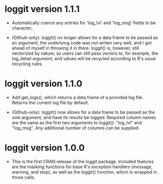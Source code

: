 # loggit version 1.1.1

- Automatically coerce any entries for 'log_lvl' and 'log_msg' fields to be character,.

- (Github-only): loggit() no longer allows for a data frame to be passed as an argument; the underlying code was not writen very well, and I got ahead of myself in throwing it in there. loggit() is, however, still vectorized by nature, so users can still pass vectors to, for example, the log_detail argument, and values will be recycled according to R's usual recycling rules.

# loggit version 1.1.0

- Add get_logs(), which returns a data frame of a provided log file. Returns the current log file by default.

- (Github-only): loggit() now allows for a data frame to be passed as the sole argument, and have
its results be logged. Required column names are the same as the first two
arguments to loggit(): "log_lvl" and "log_msg". Any additional number of columns
can be supplied.

# loggit version 1.0.0

- This is the first CRAN release of the loggit package. Included features are the
masking functions for base R's exception handlers (message, warning, and stop),
as well as the loggit() function, which is wrapped in those calls.
